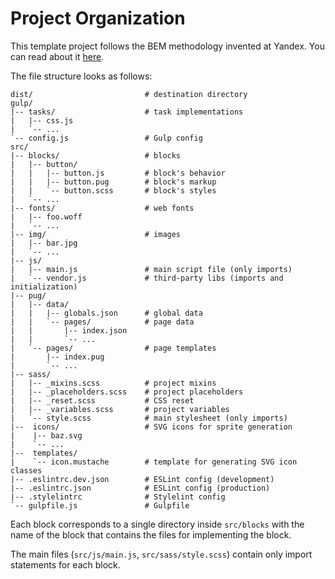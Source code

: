 Project Organization
====================

This template project follows the BEM methodology invented at Yandex. You can
read about it [here](https://en.bem.info/methodology/).

The file structure looks as follows:

```
dist/                         # destination directory
gulp/
|-- tasks/                    # task implementations
|   |-- css.js
|   `-- ...
`-- config.js                 # Gulp config
src/
|-- blocks/                   # blocks
|   |-- button/
|   |   |-- button.js         # block's behavior
|   |   |-- button.pug        # block's markup
|   |   `-- button.scss       # block's styles
|   `-- ...
|-- fonts/                    # web fonts
|   |-- foo.woff
|   `-- ...
|-- img/                      # images
|   |-- bar.jpg
|   `-- ...
|-- js/
|   |-- main.js               # main script file (only imports)
|   `-- vendor.js             # third-party libs (imports and initialization)
|-- pug/
|   |-- data/
|   |   |-- globals.json      # global data
|   |   `-- pages/            # page data
|   |       |-- index.json
|   |       `-- ...
|   `-- pages/                # page templates
|       |-- index.pug
|       `-- ...
|-- sass/
|   |-- _mixins.scss          # project mixins
|   |-- _placeholders.scss    # project placeholders
|   |-- _reset.scss           # CSS reset
|   |-- _variables.scss       # project variables
|   `-- style.scss            # main stylesheet (only imports)
|--  icons/                   # SVG icons for sprite generation
|    |-- baz.svg
|    `-- ...
|--  templates/
|    `-- icon.mustache        # template for generating SVG icon classes
|-- .eslintrc.dev.json        # ESLint config (development)
|-- .eslintrc.json            # ESLint config (production)
|-- .stylelintrc              # Stylelint config
`-- gulpfile.js               # Gulpfile
```

Each block corresponds to a single directory inside `src/blocks` with the name
of the block that contains the files for implementing the block.

The main files (`src/js/main.js`, `src/sass/style.scss`) contain only import
statements for each block.